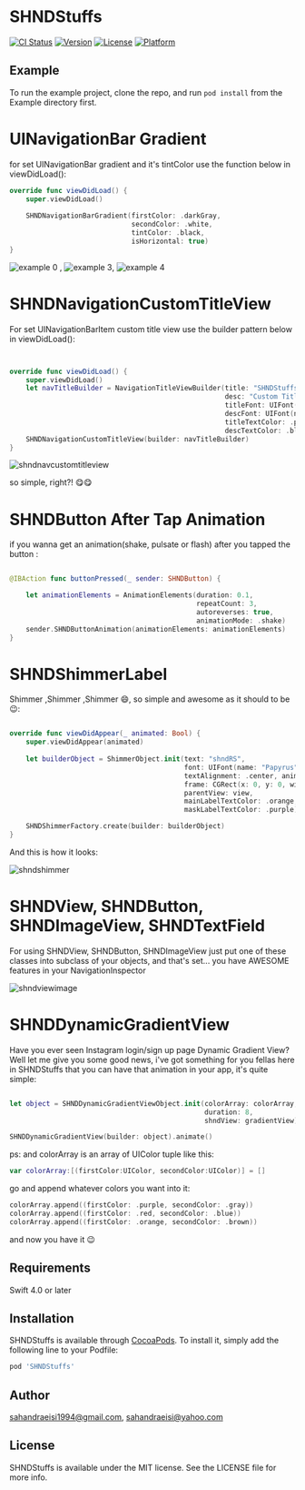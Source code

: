 # SHNDStuffs

[![CI Status](https://img.shields.io/travis/sahandraeisi1994@gmail.com/SHNDStuffs.svg?style=flat)](https://travis-ci.org/sahandraeisi1994@gmail.com/SHNDStuffs)
[![Version](https://img.shields.io/cocoapods/v/SHNDStuffs.svg?style=flat)](https://cocoapods.org/pods/SHNDStuffs)
[![License](https://img.shields.io/cocoapods/l/SHNDStuffs.svg?style=flat)](https://cocoapods.org/pods/SHNDStuffs)
[![Platform](https://img.shields.io/cocoapods/p/SHNDStuffs.svg?style=flat)](https://cocoapods.org/pods/SHNDStuffs)

## Example

To run the example project, clone the repo, and run `pod install` from the Example directory first.

# UINavigationBar Gradient

for set UINavigationBar gradient and it's tintColor use the function below in viewDidLoad():
```Swift
override func viewDidLoad() {
    super.viewDidLoad()
        
    SHNDNavigationBarGradient(firstColor: .darkGray,
                              secondColor: .white,
                              tintColor: .black,
                              isHorizontal: true)
}
```
![example 0](https://user-images.githubusercontent.com/34839080/50152348-a0793400-02d8-11e9-87e8-1691413827fe.png) ,
![example 3](https://user-images.githubusercontent.com/34839080/50155445-4f217280-02e1-11e9-83b7-fb2955ec2f00.png), ![example 4](https://user-images.githubusercontent.com/34839080/50155449-55175380-02e1-11e9-92ba-baabf922fd99.png)


# SHNDNavigationCustomTitleView

For set UINavigationBarItem custom title view use the builder pattern below in viewDidLoad():

```Swift


override func viewDidLoad() {
    super.viewDidLoad()
    let navTitleBuilder = NavigationTitleViewBuilder(title: "SHNDStuffs",
                                                     desc: "Custom Title View",
                                                     titleFont: UIFont(name: "Papyrus", size: 18)!,
                                                     descFont: UIFont(name: "Kailasa", size: 10)!,
                                                     titleTextColor: .purple,
                                                     descTextColor: .black)
    SHNDNavigationCustomTitleView(builder: navTitleBuilder)                                                     
}

```

![shndnavcustomtitleview](https://user-images.githubusercontent.com/34839080/50560864-22764d80-0d1a-11e9-8ed5-51e500ead09f.png)

so simple, right?! 😋😋

# SHNDButton After Tap Animation

if you wanna get an animation(shake, pulsate or flash) after you tapped the button :

```Swift

@IBAction func buttonPressed(_ sender: SHNDButton) {

    let animationElements = AnimationElements(duration: 0.1,
                                              repeatCount: 3,
                                              autoreverses: true,
                                              animationMode: .shake)
    sender.SHNDButtonAnimation(animationElements: animationElements)
}

```

# SHNDShimmerLabel
Shimmer ,Shimmer ,Shimmer 😄, so simple and awesome as it should to be 😉:

```Swift

override func viewDidAppear(_ animated: Bool) {
    super.viewDidAppear(animated)
    
    let builderObject = ShimmerObject.init(text: "shndRS",
                                           font: UIFont(name: "Papyrus", size: 73)!,
                                           textAlignment: .center, animationDuration: 2,
                                           frame: CGRect(x: 0, y: 0, width: view.frame.width, height: 400),
                                           parentView: view,
                                           mainLabelTextColor: .orange,
                                           maskLabelTextColor: .purple)

    SHNDShimmerFactory.create(builder: builderObject)
}

```

And this is how it looks: 


![shndshimmer](https://user-images.githubusercontent.com/34839080/50724114-444a4880-10fd-11e9-8168-7eb1f75c7130.gif)




# SHNDView, SHNDButton, SHNDImageView, SHNDTextField

For using SHNDView, SHNDButton, SHNDImageView just put one of these classes into subclass of your objects, and that's set... you have AWESOME features in your NavigationInspector

![shndviewimage](https://user-images.githubusercontent.com/34839080/50561395-7c2d4680-0d1f-11e9-981a-be082bd8335d.png)


# SHNDDynamicGradientView

Have you ever seen Instagram login/sign up page Dynamic Gradient View? Well let me give you some good news, i've got something for you fellas here in SHNDStuffs that you can have that animation in your app, it's quite simple:

```Swift

let object = SHNDDynamicGradientViewObject.init(colorArray: colorArray,
                                                duration: 8,
                                                shndView: gradientView)

SHNDDynamicGradientView(builder: object).animate()

```
ps: and colorArray is an array of UIColor tuple like this:

```Swift
var colorArray:[(firstColor:UIColor, secondColor:UIColor)] = []
```
go and append whatever colors you want into it:

```Swift
colorArray.append((firstColor: .purple, secondColor: .gray))
colorArray.append((firstColor: .red, secondColor: .blue))
colorArray.append((firstColor: .orange, secondColor: .brown))
```
and now you have it  😉

## Requirements
Swift 4.0 or later
## Installation

SHNDStuffs is available through [CocoaPods](https://cocoapods.org). To install
it, simply add the following line to your Podfile:

```ruby
pod 'SHNDStuffs'
```

## Author

sahandraeisi1994@gmail.com, sahandraeisi@yahoo.com

## License

SHNDStuffs is available under the MIT license. See the LICENSE file for more info.

